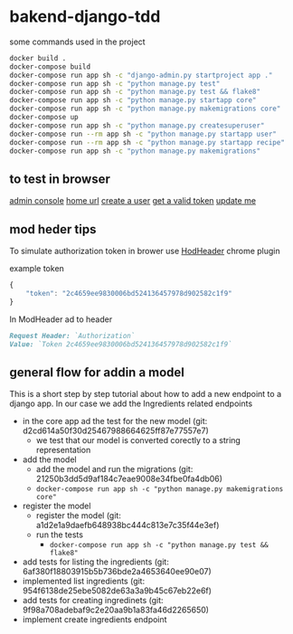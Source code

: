 # bakend-django-tdd

some commands used in the project
```bash
docker build .
docker-compose build
docker-compose run app sh -c "django-admin.py startproject app ."
docker-compose run app sh -c "python manage.py test"
docker-compose run app sh -c "python manage.py test && flake8"
docker-compose run app sh -c "python manage.py startapp core"
docker-compose run app sh -c "python manage.py makemigrations core"
docker-compose up
docker-compose run app sh -c "python manage.py createsuperuser"
docker-compose run --rm app sh -c "python manage.py startapp user"
docker-compose run --rm app sh -c "python manage.py startapp recipe"
docker-compose run app sh -c "python manage.py makemigrations"
```

## to test in browser
[admin console](http://127.0.0.1:8000/admin/)
[home url](http://127.0.0.1:8000)
[create a user](http://127.0.0.1:8000/api/user/create/)
[get a valid token](http://127.0.0.1:8000/api/user/token/)
[update me](http://127.0.0.1:8000/api/user/me/)


## mod heder tips
To simulate authorization token in brower use [HodHeader](https://chrome.google.com/webstore/detail/modheader/idgpnmonknjnojddfkpgkljpfnnfcklj?hl=en) chrome plugin

example token
```javascript
{
    "token": "2c4659ee9830006bd524136457978d902582c1f9"
}
```

In ModHeader ad to header
```md
Request Header: `Authorization`
Value: `Token 2c4659ee9830006bd524136457978d902582c1f9`
```

## general flow for addin a model
This is a short step by step tutorial about how to add a new endpoint to 
a django app. In our case we add the Ingredients related endpoints
- in the core app ad the test for the new model (git: d2cd614a50f30d25467988664625ff87e77557e7)
    - we test that our model is converted corectly to a string representation
- add the model
    - add the model and run the migrations (git: 21250b3dd5d9af184c7eae9008e34fbe0fa4db06)
    - `docker-compose run app sh -c "python manage.py makemigrations core"`
- register the model 
    - register the model (git: a1d2e1a9daefb648938bc444c813e7c35f44e3ef)
    - run the tests
        - `docker-compose run app sh -c "python manage.py test && flake8"`
- add tests for listing the ingredients (git: 6af380f18803915b5b736bde2a4653640ee90e07)
- implemented list ingredients (git: 954f6138de25ebe5082de63a3a9b45c67eb22e6f)
- add tests for creating ingredinets (git: 9f98a708adebaf9c2e20aa9b1a83fa46d2265650)
- implement create ingredients endpoint
